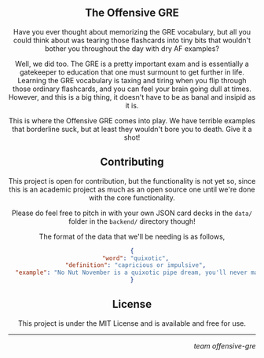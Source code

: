 <div align="center">

## The Offensive GRE

Have you ever thought about memorizing the GRE vocabulary, but all you 
could think about was tearing those flashcards into tiny bits that 
wouldn't bother you throughout the day with dry AF examples?

Well, we did too. The GRE is a pretty important exam and is essentially
a gatekeeper to education that one must surmount to get further in life. 
Learning the GRE vocabulary is taxing and tiring when you flip through
those ordinary flashcards, and you can feel your brain going dull at times.
However, and this is a big thing, it doesn't have to be as banal and 
insipid as it is. 

This is where the Offensive GRE comes into play. We have terrible examples
that borderline suck, but at least they wouldn't bore you to death. Give it
a shot!

## Contributing

This project is open for contribution, but the functionality is not yet 
so, since this is an academic project as much as an open source one until
we're done with the core functionality. 

Please do feel free to pitch in with your own JSON card decks in the 
`data/` folder in the `backend/` directory though!

The format of the data that we'll be needing is as follows,
```JSON
{
  "word": "quixotic",
  "definition": "capricious or impulsive",
  "example": "No Nut November is a quixotic pipe dream, you'll never make it!"
}
```

## License

This project is under the MIT License and is available and free for use.

---
<p align="right"><i>team offensive-gre</i></p>
